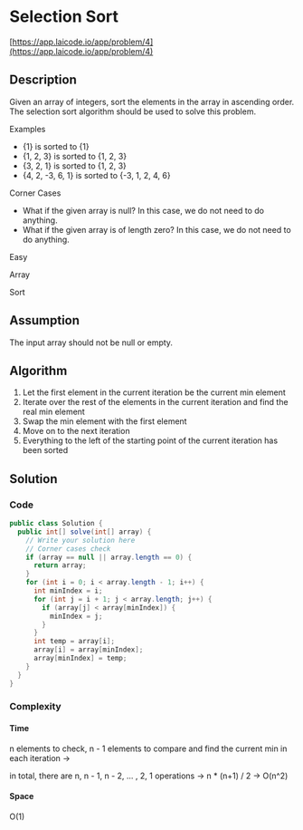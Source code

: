 <!----- Conversion time: 0.595 seconds.


Using this Markdown file:

1. Cut and paste this output into your source file.
2. See the notes and action items below regarding this conversion run.
3. Check the rendered output (headings, lists, code blocks, tables) for proper
   formatting and use a linkchecker before you publish this page.

Conversion notes:

* GD2md-html version 1.0β13
* Tue Jan 15 2019 03:54:07 GMT-0800 (PST)
* Source doc: https://docs.google.com/open?id=1oywpTKVr8DV17Whnl7g9cr1Cm8yW2lPfOQPPW0Kjf_Y
----->



# Selection Sort

[https://app.laicode.io/app/problem/4](https://app.laicode.io/app/problem/4)


## Description

Given an array of integers, sort the elements in the array in ascending order. The selection sort algorithm should be used to solve this problem.

Examples



*   {1} is sorted to {1}
*   {1, 2, 3} is sorted to {1, 2, 3}
*   {3, 2, 1} is sorted to {1, 2, 3}
*   {4, 2, -3, 6, 1} is sorted to {-3, 1, 2, 4, 6}

Corner Cases



*   What if the given array is null? In this case, we do not need to do anything.
*   What if the given array is of length zero? In this case, we do not need to do anything.



Easy

Array

Sort


## Assumption

The input array should not be null or empty.


## Algorithm



1.  Let the first element in the current iteration be the current min element
1.  Iterate over the rest of the elements in the current iteration and find the real min element
1.  Swap the min element with the first element
1.  Move on to the next iteration
1.  Everything to the left of the starting point of the current iteration has been sorted


## Solution


### Code


```java
public class Solution {
  public int[] solve(int[] array) {
    // Write your solution here
    // Corner cases check
    if (array == null || array.length == 0) {
      return array;
    }
    for (int i = 0; i < array.length - 1; i++) {
      int minIndex = i;
      for (int j = i + 1; j < array.length; j++) {
        if (array[j] < array[minIndex]) {
          minIndex = j;
        }
      }
      int temp = array[i];
      array[i] = array[minIndex];
      array[minIndex] = temp;
    }
  }
}
```



### Complexity


#### Time

n elements to check, n - 1 elements to compare and find the current min in each iteration →

in total, there are n, n - 1, n - 2, ... , 2, 1 operations → n * (n+1) / 2 → O(n^2)


#### Space

O(1)


<!-- GD2md-html version 1.0β13 -->
